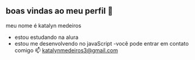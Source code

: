 ## boas vindas ao meu perfil 🌸
meu nome é katalyn medeiros

- estou estudando na alura
- estou me desenvolvendo no javaScript
-você pode entrar em contato comigo 📫
katalynmedeiros3@gmail.com
